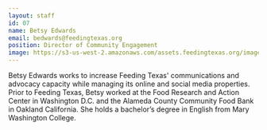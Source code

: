 ```yaml
---
layout: staff
id: 07
name: Betsy Edwards
email: bedwards@feedingtexas.org
position: Director of Community Engagement
image: https://s3-us-west-2.amazonaws.com/assets.feedingtexas.org/images/staff/betsy-edwards.JPG
---
```

Betsy Edwards works to increase Feeding Texas' communications and advocacy capacity while managing its online and social media properties. Prior to Feeding Texas, Betsy worked at the Food Research and Action Center in Washington D.C. and the Alameda County Community Food Bank in Oakland California. She holds a bachelor’s degree in English from Mary Washington College.

